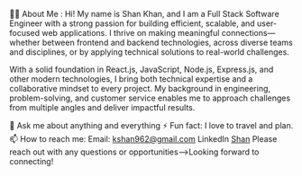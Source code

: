 👨‍💻 About Me :
Hi! My name is Shan Khan, and I am a Full Stack Software Engineer with a strong passion for building efficient, scalable, and user-focused web applications. I thrive on making meaningful connections—whether between frontend and backend technologies, across diverse teams and disciplines, or by applying technical solutions to real-world challenges.

With a solid foundation in React.js, JavaScript, Node.js, Express.js, and other modern technologies, I bring both technical expertise and a collaborative mindset to every project. My background in engineering, problem-solving, and customer service enables me to approach challenges from multiple angles and deliver impactful results.

💬 Ask me about anything and everything
⚡ Fun fact: I love to travel and plan.
📫 How to reach me:
Email: kshan962@gmail.com
LinkedIn [Shan](https://www.linkedin.com/in/shan-khan-b47481241/)
Please reach out with any questions or opportunities-->Looking forward to connecting!

<!--
**kshan962/kshan962** is a ✨ _special_ ✨ repository because its `README.md` (this file) appears on your GitHub profile.

Here are some ideas to get you started:

- 🔭 I’m currently working on ...
- 🌱 I’m currently learning ...
- 👯 I’m looking to collaborate on ...
- 🤔 I’m looking for help with ...
- 💬 Ask me about ...
- 📫 How to reach me: ...
- 😄 Pronouns: ...
- ⚡ Fun fact: ...
-->
